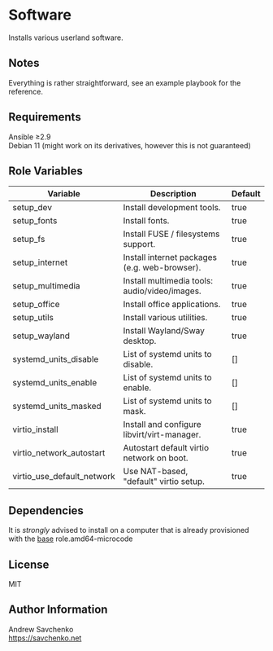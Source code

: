 # Software

Installs various userland software.

## Notes

Everything is rather straightforward, see an example playbook for the reference.

## Requirements

Ansible ≥2.9  
Debian 11 (might work on its derivatives, however this is not guaranteed)

## Role Variables

| Variable                   | Description                                   | Default |
|----------------------------|-----------------------------------------------|---------|
| setup_dev                  | Install development tools.                    | true    |
| setup_fonts                | Install fonts.                                | true    |
| setup_fs                   | Install FUSE / filesystems support.           | true    |
| setup_internet             | Install internet packages (e.g. web-browser). | true    |
| setup_multimedia           | Install multimedia tools: audio/video/images. | true    |
| setup_office               | Install office applications.                  | true    |
| setup_utils                | Install various utilities.                    | true    |
| setup_wayland              | Install Wayland/Sway desktop.                 | true    |
| systemd_units_disable      | List of systemd units to disable.             | []      |
| systemd_units_enable       | List of systemd units to enable.              | []      |
| systemd_units_masked       | List of systemd units to mask.                | []      |
| virtio_install             | Install and configure libvirt/virt-manager.   | true    |
| virtio_network_autostart   | Autostart default virtio network on boot.     | true    |
| virtio_use_default_network | Use NAT-based, "default" virtio setup.        | true    |

## Dependencies
It is *strongly* advised to install on a computer that is already provisioned with the [base](https://github.com/savchenko/debian/roles/base/README.md) role.amd64-microcode

## License
MIT

## Author Information
Andrew Savchenko  
https://savchenko.net

